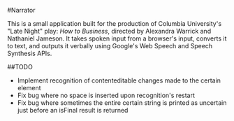 #Narrator

This is a small application built for the production of Columbia University's "Late Night" play: _How to Business_, directed by Alexandra Warrick and Nathaniel Jameson. It takes spoken input from a browser's input, converts it to text, and outputs it verbally using Google's Web Speech and Speech Synthesis APIs. 

##TODO

* Implement recognition of contenteditable changes made to the certain element
* Fix bug where no space is inserted upon recognition's restart
* Fix bug where sometimes the entire certain string is printed as uncertain just before an isFinal result is returned